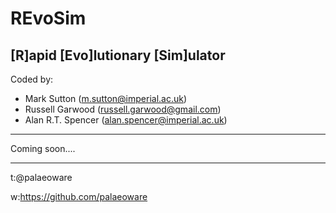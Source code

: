 # REvoSim
## [R]apid [Evo]lutionary [Sim]ulator

Coded by:
 - Mark Sutton (m.sutton@imperial.ac.uk)
 - Russell Garwood (russell.garwood@gmail.com)
 - Alan R.T. Spencer (alan.spencer@imperial.ac.uk)
_____

Coming soon....
_____

t:@palaeoware

w:https://github.com/palaeoware
